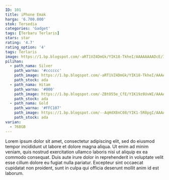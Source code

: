 ```yaml
---
ID: 101
title: iPhone Emak
harga: '6.700.000'
stok: Tersedia
categories: 'Gadget'
tags: [Terbaru Terlaris]
stars: star
rating: '4.7'
rating_option: '4'
tags: Terlaris
image: https://1.bp.blogspot.com/-aRT1VZ4DmGk/YIK18-TkheI/AAAAAAAADcE/IORUk2iHViYKGMh26qCngTJ10FUbTzSWQCLcBGAsYHQ/s0/9.jpg
pilihan:
  - path_nama: Silver
    path_warna: '#cccccc'
    path_image: https://1.bp.blogspot.com/-aRT1VZ4DmGk/YIK18-TkheI/AAAAAAAADcE/IORUk2iHViYKGMh26qCngTJ10FUbTzSWQCLcBGAsYHQ/s0/9.jpg
    path_stock: ada
  - path_nama: Hitam
    path_warna: '#000'
    path_image: https://1.bp.blogspot.com/-ZBtO55e_CfE/YIK19z8UvWI/AAAAAAAADcI/MqiQ1ylx1rkEwC0tPN0n7oWt8ByRudr2ACLcBGAsYHQ/s0/10.jpg
    path_stock: ada
  - path_nama: Gold
    path_warna: '#FFC107'
    path_image: https://1.bp.blogspot.com/--AqHdX8nC08/YIK1-5R8pgI/AAAAAAAADcM/qqT43u_6IogmAukOHvdvGBScFe7ipFtYgCLcBGAsYHQ/s0/11.jpg
    path_stock: ada
varian:
  - 768GB
---
```


Lorem ipsum dolor sit amet, consectetur adipiscing elit, sed do eiusmod tempor incididunt ut labore et dolore magna aliqua. Ut enim ad minim veniam, quis nostrud exercitation ullamco laboris nisi ut aliquip ex ea commodo consequat. Duis aute irure dolor in reprehenderit in voluptate velit esse cillum dolore eu fugiat nulla pariatur. Excepteur sint occaecat cupidatat non proident, sunt in culpa qui officia deserunt mollit anim id est laborum.
